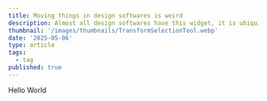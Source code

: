 ```yaml
---
title: Moving things in design softwares is weird
description: Almost all design softwares have this widget, it is ubiquitous. But looking closer at it and you can find some really strange behaviours
thumbnail: '/images/thumbnails/TransformSelectionTool.webp'
date: '2025-05-06'
type: article
tags:
  - tag
published: true
---
```


Hello World
